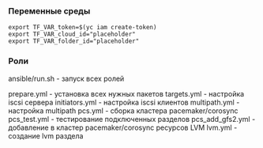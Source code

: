 ### Переменные среды
    export TF_VAR_token=$(yc iam create-token)
    export TF_VAR_cloud_id="placeholder"
    export TF_VAR_folder_id="placeholder"

### Роли

ansible/run.sh - запуск всех ролей

prepare.yml - установка всех нужных пакетов
targets.yml - настройка iscsi сервера
initiators.yml - настройка iscsi клиентов
multipath.yml - настройка multipath
pcs.yml - сборка кластера pacemaker/corosync
pcs_test.yml - тестирование подключенных разделов
pcs_add_gfs2.yml - добавление в кластер pacemaker/corosync ресурсов LVM
lvm.yml - создание lvm раздела
